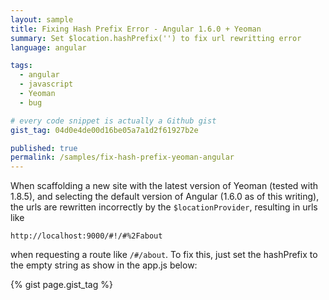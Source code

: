 ```yaml
---
layout: sample
title: Fixing Hash Prefix Error - Angular 1.6.0 + Yeoman
summary: Set $location.hashPrefix('') to fix url rewritting error
language: angular

tags:
  - angular
  - javascript
  - Yeoman
  - bug

# every code snippet is actually a Github gist
gist_tag: 04d0e4de00d16be05a7a1d2f61927b2e

published: true
permalink: /samples/fix-hash-prefix-yeoman-angular
---
```

When scaffolding a new site with the latest version of Yeoman (tested with 1.8.5), and selecting the default version of Angular (1.6.0 as of this writing), the urls are rewritten incorrectly by the ```$locationProvider```, resulting in urls like

```
http://localhost:9000/#!/#%2Fabout
```

when requesting a route like ```/#/about```. To fix this, just set the hashPrefix to the empty string as show in the app.js below:

{% gist page.gist_tag %}
